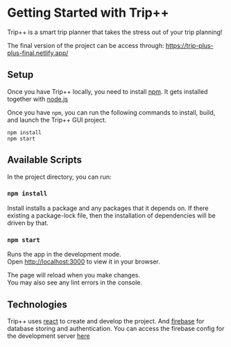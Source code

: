 # Getting Started with Trip++

Trip++ is a smart trip planner that takes the stress out of your trip planning!

The final version of the project can be access through: https://trip-plus-plus-final.netlify.app/

## Setup
Once you have Trip++ locally, you need to install [npm](https://www.npmjs.com/get-npm). It gets installed together with [node.js](https://nodejs.org/en/download/)

Once you have `npm`, you can run the following commands to install, build, and launch the Trip++ GUI project.

```
npm install
npm start
```

## Available Scripts

In the project directory, you can run:

### `npm install`

Install installs a package and any packages that it depends on. If there existing a package-lock file, then the installation of dependencies will be driven by that. 

### `npm start`

Runs the app in the development mode.\
Open [http://localhost:3000](http://localhost:3000) to view it in your browser.

The page will reload when you make changes.\
You may also see any lint errors in the console.

## Technologies
Trip++ uses [react](https://reactjs.org/) to create and develop the project. And [firebase](https://firebase.google.com/) for database storing and authentication. You can access the firebase config for the development server [here](https://github.com/lykelly19/Trip-plus-plus-final/blob/main/src/firebase.js) 

